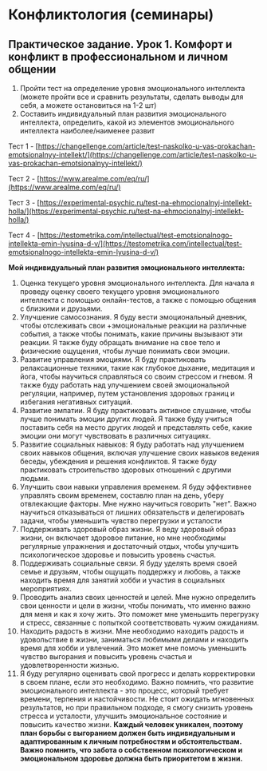 # Конфликтология (семинары)

## Практическое задание. Урок 1. Комфорт и конфликт в профессиональном и личном общении

1) Пройти тест на определение уровня эмоционального интеллекта (можете пройти все и сравнить результаты, сделать выводы для себя, а можете остановиться на 1-2 шт)
2) Составить индивидуальный план развития эмоционального интеллекта, определить, какой из элементов эмоционального интеллекта наиболее/наименее развит

Тест 1 - [https://changellenge.com/article/test-naskolko-u-vas-prokachan-emotsionalnyy-intellekt/](https://changellenge.com/article/test-naskolko-u-vas-prokachan-emotsionalnyy-intellekt/)

Тест 2 - [https://www.arealme.com/eq/ru/](https://www.arealme.com/eq/ru/)

Тест 3 - [https://experimental-psychic.ru/test-na-ehmocionalnyj-intellekt-holla/](https://experimental-psychic.ru/test-na-ehmocionalnyj-intellekt-holla/)

Тест 4 - [https://testometrika.com/intellectual/test-emotsionalnogo-intellekta-emin-lyusina-d-v/](https://testometrika.com/intellectual/test-emotsionalnogo-intellekta-emin-lyusina-d-v/)

**Мой индивидуальный план развития эмоционального интеллекта:**

1. Оценка текущего уровня эмоционального интеллекта. Для начала я проведу оценку своего текущего уровня эмоционального интеллекта с помощью онлайн-тестов, а также с помощью общения с близкими и друзьями.
2. Улучшение самосознания. Я буду вести эмоциональный дневник, чтобы отслеживать свои +эмоциональные реакции на различные события, а также чтобы понимать, какие причины вызывают эти реакции. Я также буду обращать внимание на свое тело и физические ощущения, чтобы лучше понимать свои эмоции.
3. Развитие управления эмоциями. Я буду практиковать релаксационные техники, такие как глубокое дыхание, медитация и йога, чтобы научиться справляться со своим стрессом и гневом. Я также буду работать над улучшением своей эмоциональной регуляции, например, путем установления здоровых границ и избегания негативных ситуаций.
4. Развитие эмпатии. Я буду практиковать активное слушание, чтобы лучше понимать эмоции других людей. Я также буду учиться поставить себя на место других людей и представлять себе, какие эмоции они могут чувствовать в различных ситуациях.
5. Развитие социальных навыков: Я буду работать над улучшением своих навыков общения, включая улучшение своих навыков ведения беседы, убеждения и решения конфликтов. Я также буду практиковать строительство здоровых отношений с другими людьми.
6. Улучшить свои навыки управления временем. Я буду эффективнее управлять своим временем, составлю план на день, уберу отвлекающие факторы. Мне нужно научиться говорить "нет". Важно научиться отказываться от лишних обязательств и делегировать задачи, чтобы уменьшить чувство перегрузки и усталости
7. Поддерживать здоровый образ жизни. Я веду здоровый образ жизни, он включает здоровое питание, но мне необходимы регулярные упражнения и достаточный отдых, чтобы улучшить психологическое здоровье и повысить уровень счастья.
8. Поддерживать социальные связи. Я буду уделять время своей семье и друзьям, чтобы ощущать поддержку и любовь, а также находить время для занятий хобби и участия в социальных мероприятиях.
9. Проводить анализ своих ценностей и целей. Мне нужно определить свои ценности и цели в жизни, чтобы понимать, что именно важно для меня и как я хочу жить. Это поможет мне уменьшить перегрузку и стресс, связанные с попыткой соответствовать чужим ожиданиям.
10. Находить радость в жизни. Мне необходимо находить радость и удовольствие в жизни, заниматься любимыми делами и находить время для хобби и увлечений. Это может мне помочь уменьшить чувство выгорания и повысить уровень счастья и удовлетворенности жизнью.
11. Я буду регулярно оценивать свой прогресс и делать корректировки в своем плане, если это необходимо. Важно помнить, что развитие эмоционального интеллекта - это процесс, который требует времени, терпения и настойчивости. Не стоит ожидать мгновенных результатов, но при правильном подходе, я смогу снизить уровень стресса и усталости, улучшить эмоциональное состояние и повысить качество жизни.
**Каждый человек уникален, поэтому план борьбы с выгоранием должен быть индивидуальным и адаптированным к личным потребностям и обстоятельствам. Важно помнить, что забота о собственном психологическом и эмоциональном здоровье должна быть приоритетом в жизни.**
